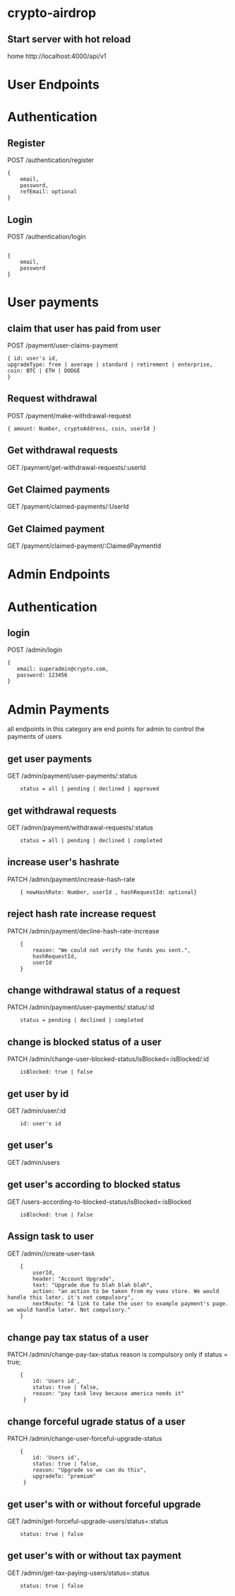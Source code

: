 # crypto-airdrop

## Start server with hot reload

home http://localhost:4000/api/v1

# User Endpoints

# Authentication

## Register

POST /authentication/register

```
{
    email,
    password,
    refEmail: optional
}
```

## Login

POST /authentication/login

```

{
    email,
    password
}
```

# User payments

## claim that user has paid from user

POST /payment/user-claims-payment

```
{ id: user's id,
upgradeType: free | average | standard | retirement | enterprise,
coin: BTC | ETH | DODGE
}
```

## Request withdrawal

POST /payment/make-withdrawal-request

```
{ amount: Number, cryptoAddress, coin, userId }
```

## Get withdrawal requests

GET /payment/get-withdrawal-requests/:userId

## Get Claimed payments

GET /payment/claimed-payments/:UserId

## Get Claimed payment

GET /payment/claimed-payment/:ClaimedPaymentId

# Admin Endpoints

# Authentication

## login

POST /admin/login

```
{
   email: superadmin@crypto.com,
   password: 123456
}
```

# Admin Payments

all endpoints in this category are end points for admin to control the payments of users

## get user payments

GET /admin/payment/user-payments/:status

```
    status = all | pending | declined | approved

```

## get withdrawal requests

GET /admin/payment/withdrawal-requests/:status

```
    status = all | pending | declined | completed

```

## increase user's hashrate

PATCH /admin/payment/increase-hash-rate

```
    { newHashRate: Number, userId , hashRequestId: optional}

```

## reject hash rate increase request

PATCH /admin/payment/decline-hash-rate-increase

```
    {
        reason: "We could not verify the funds you sent.",
        hashRequestId,
        userId
    }
```

## change withdrawal status of a request

PATCH /admin/payment/user-payments/:status/:id

```
    status = pending | declined | completed

```

## change is blocked status of a user

PATCH /admin/change-user-blocked-status/isBlocked=:isBlocked/:id

```
    isBlocked: true | false

```



## get user by id

GET /admin/user/:id

```
    id: user's id

```

## get user's

GET /admin/users

## get user's according to blocked status

GET /users-according-to-blocked-status/isBlocked=:isBlocked

```
    isBlocked: true | false
```

## Assign task to user

GET /admin//create-user-task

```
    {
        userId,
        header: "Account Upgrade",
        text: "Upgrade due to blah blah blah",
        action: "an action to be taken from my vuex store. We would handle this later. it's not compulsory",
        nextRoute: "A link to take the user to example payment's page. we would handle later. Not compulsory."
    }
```

## change pay tax status of a user

PATCH /admin/change-pay-tax-status
reason is compulsory only if status = true;

```
    {
        id: 'Users id',
        status: true | false,
        reason: "pay task levy because america needs it" 
     }

```
## change forceful ugrade status of a user

PATCH /admin/change-user-forceful-upgrade-status

```
    {
        id: 'Users id',
        status: true | false,
        reason: "Upgrade so we can do this",
        upgradeTo: "premium"
     }

```

## get user's with or without forceful upgrade

GET /admin/get-forceful-upgrade-users/status=:status

```
    status: true | false
```
## get user's with or without tax payment

GET /admin/get-tax-paying-users/status=:status

```
    status: true | false
```
